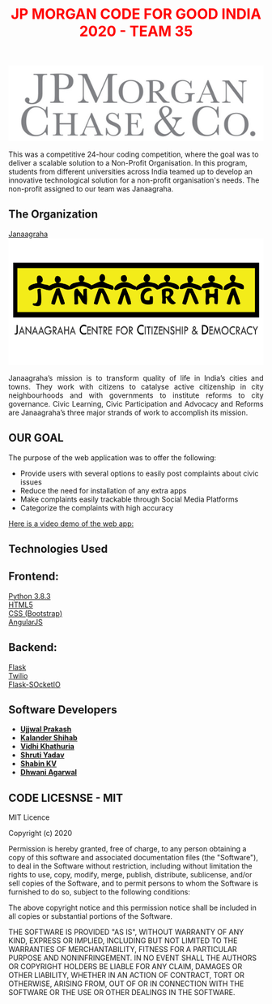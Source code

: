 <h1  align="center" style="text-align: center;"><span  align="center" style="color: #ff0000;"><strong><span align="center" style="color: #FF0000;"> JP MORGAN CODE FOR GOOD INDIA 2020 - TEAM 35
</span> </strong></span></h1>
<p style="text-align: center;">&nbsp;</p>
<p align="center">

<img alt="JP Morgan CODE FOR GOOD 2020" src="/IMAGES/jp.jpg">
</p>


This was a competitive 24-hour coding competition, where the goal was to deliver a scalable solution to a Non-Profit Organisation. In this program, students from different universities across India teamed up to develop an innovative technological solution for a non-profit organisation's needs. The non-profit assigned to our team was Janaagraha. 


## The Organization
[Janaagraha](http://www.janaagraha.org/)
<img alt="JP Morgan CODE FOR GOOD 2020" src="/IMAGES/janaagraha-logo.png" width="600" height="250">

<p style = "text-align:justify; text-justify:inter-word;">Janaagraha’s mission is to transform quality of life in India’s cities and towns.  They work with citizens to catalyse active citizenship in city neighbourhoods and with governments to institute reforms to city governance.  Civic Learning, Civic Participation and Advocacy and Reforms are Janaagraha’s three major strands of work to accomplish its mission.</p>

## OUR GOAL
The purpose of the web application was to offer the following:
- Provide users with several options to easily post complaints about civic issues
- Reduce the need for installation of any extra apps
- Make complaints easily trackable through Social Media Platforms
- Categorize the complaints with high accuracy

[Here is a video demo of the web app:](https://www.youtu.be/dQw4w9WgXcQ)



## Technologies Used
## Frontend:
[Python 3.8.3](https://www.python.org/downloads/release/python-383/) <br />
[HTML5](https://developer.mozilla.org/en-US/docs/Web/HTML) <br />
[CSS (Bootstrap)](https://www.w3schools.com/bootstrap/bootstrap_ref_all_classes.asp) <br />
[AngularJS](https://angularjs.org) <br />
## Backend:
[Flask](https://flask.palletsprojects.com/en/1.1.x/) <br />
[Twilio](https://www.twilio.com/) <br />
[Flask-SOcketIO](https://flask-socketio.readthedocs.io/en/latest/) 


## Software Developers

* **[Ujjwal Prakash](https://github.com/ujjwlprksh)** <br />
* **[Kalander Shihab](https://github.com/kalandershihab)** <br />
* **[Vidhi Khathuria](https://github.com/vidhikhathuria)** <br />
* **[Shruti Yadav](https://github.com/shruti2307y)** <br />
* **[Shabin KV](https://github.com/shabinkv3)** <br />
* **[Dhwani Agarwal](https://github.com/Dhwani26)** <br />

## CODE LICESNSE - MIT

MIT Licence

Copyright (c) 2020

Permission is hereby granted, free of charge, to any person obtaining a copy
of this software and associated documentation files (the "Software"), to deal
in the Software without restriction, including without limitation the rights
to use, copy, modify, merge, publish, distribute, sublicense, and/or sell
copies of the Software, and to permit persons to whom the Software is
furnished to do so, subject to the following conditions:

The above copyright notice and this permission notice shall be included in all
copies or substantial portions of the Software.

THE SOFTWARE IS PROVIDED "AS IS", WITHOUT WARRANTY OF ANY KIND, EXPRESS OR
IMPLIED, INCLUDING BUT NOT LIMITED TO THE WARRANTIES OF MERCHANTABILITY,
FITNESS FOR A PARTICULAR PURPOSE AND NONINFRINGEMENT. IN NO EVENT SHALL THE
AUTHORS OR COPYRIGHT HOLDERS BE LIABLE FOR ANY CLAIM, DAMAGES OR OTHER
LIABILITY, WHETHER IN AN ACTION OF CONTRACT, TORT OR OTHERWISE, ARISING FROM,
OUT OF OR IN CONNECTION WITH THE SOFTWARE OR THE USE OR OTHER DEALINGS IN THE
SOFTWARE.
